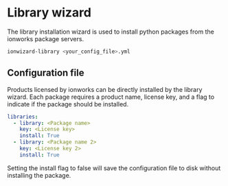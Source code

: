 # Library wizard

The library installation wizard is used to install python packages from
the ionworks package servers.

```bash
ionwizard-library <your_config_file>.yml
```

## Configuration file

Products licensed by ionworks can be directly installed by the library 
wizard. Each package requires a product name, license key, and a flag to 
indicate if the package should be installed.
```yaml
libraries:
  - library: <Package name>
    key: <License key>
    install: True
  - library: <Package name 2>
    key: <License key 2>
    install: True
```
Setting the install flag to false will save the configuration file to disk
without installing the package.
